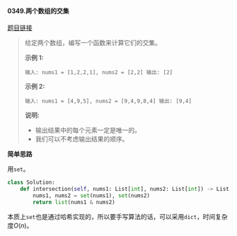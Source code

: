 #### 0349.两个数组的交集


[题目链接](https://leetcode-cn.com/problems/intersection-of-two-arrays)


> 给定两个数组，编写一个函数来计算它们的交集。
>
> **示例 1:**
>
> `
> 输入: nums1 = [1,2,2,1], nums2 = [2,2]
> 输出: [2]
> `
>
> **示例 2:**
>
> `
> 输入: nums1 = [4,9,5], nums2 = [9,4,9,8,4]
> 输出: [9,4]
> `
>
> **说明:**
>
> - 输出结果中的每个元素一定是唯一的。
> - 我们可以不考虑输出结果的顺序。

**简单思路**

用`set`。

```python
class Solution:
    def intersection(self, nums1: List[int], nums2: List[int]) -> List[int]:
        nums1, nums2 = set(nums1), set(nums2)
        return list(nums1 & nums2)
```

本质上`set`也是通过哈希实现的，所以要手写算法的话，可以采用`dict`，时间复杂度$O(n)$。